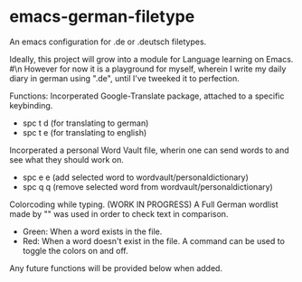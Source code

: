 # emacs-german-filetype
An emacs configuration for .de or .deutsch filetypes.

Ideally, this project will grow into a module for Language learning on Emacs. #\n
However for now it is a playground for myself, wherein I write my daily diary in german using ".de", until I've tweeked it to perfection.

Functions:
Incorperated Google-Translate package, attached to a specific keybinding.
- spc t d (for translating to german)
- spc t e (for translating to english)

Incorperated a personal Word Vault file, wherin one can send words to and see what they should work on.
- spc e e (add selected word to wordvault/personaldictionary)
- spc q q (remove selected word from wordvault/personaldictionary)

Colorcoding while typing. (WORK IN PROGRESS)
A Full German wordlist made by "" was used in order to check text in comparison.
- Green: When a word exists in the file.
- Red: When a word doesn't exist in the file.
A command can be used to toggle the colors on and off.

Any future functions will be provided below when added.
